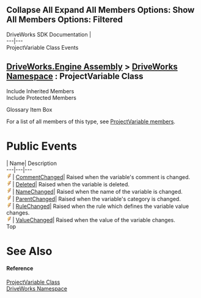 Collapse All Expand All Members Options: Show All  Members Options: Filtered   
---  
DriveWorks SDK Documentation  |   
---|---  
ProjectVariable Class Events   
  
[DriveWorks.Engine Assembly](topic2156.md) > [DriveWorks Namespace](topic2159.md) : ProjectVariable Class  
---  
  
Include Inherited Members    
Include Protected Members    


Glossary Item Box

For a list of all members of this type, see [ProjectVariable members](topic4928.md).

# Public Events

| Name| Description  
---|---|---  
![Public Event](dotnetimages/publicEvent.gif)| [CommentChanged](topic4960.md)| Raised when the variable's comment is changed.   
![Public Event](dotnetimages/publicEvent.gif)| [Deleted](topic4961.md)| Raised when the variable is deleted.   
![Public Event](dotnetimages/publicEvent.gif)| [NameChanged](topic4962.md)| Raised when the name of the variable is changed.   
![Public Event](dotnetimages/publicEvent.gif)| [ParentChanged](topic4963.md)| Raised when the variable's category is changed.   
![Public Event](dotnetimages/publicEvent.gif)| [RuleChanged](topic4964.md)| Raised when the rule which defines the variable value changes.   
![Public Event](dotnetimages/publicEvent.gif)| [ValueChanged](topic4965.md)| Raised when the value of the variable changes.   
Top

# See Also

#### Reference

[ProjectVariable Class](topic4927.md)   
[DriveWorks Namespace](topic2159.md)


